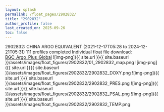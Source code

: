 ```yaml
---
layout: splash
permalink: /float_pages/2902832/
title: "2902832"
author_profile: false
last_created_on: 2025-09-26
toc: false
---
```

 
2902832: CHINA ARGO EQUIVALENT (2021-12-17T05:28 to 2024-12-21T05:31)
111 profiles completed
Individual float file download: [BGC_Argo_Plus_Global](https://ftp.soest.hawaii.edu/bgc_argo_plus/Individual_Floats/outliers_removed/2902832_Sprof_processed.nc)
![img-png]({{ site.url }}{{ site.baseurl }}/assets/images/float_figures/2902832/01_2902832_map.png
![img-png]({{ site.url }}{{ site.baseurl }}/assets/images/float_figures/2902832/2902832_DOXY.png
![img-png]({{ site.url }}{{ site.baseurl }}/assets/images/float_figures/2902832/2902832_PRES.png
![img-png]({{ site.url }}{{ site.baseurl }}/assets/images/float_figures/2902832/2902832_PSAL.png
![img-png]({{ site.url }}{{ site.baseurl }}/assets/images/float_figures/2902832/2902832_TEMP.png
